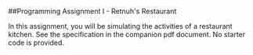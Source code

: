 ##Programming Assignment I - Retnuh's Restaurant

In this assignment, you will be simulating the activities of a restaurant kitchen. See the specification in the companion pdf document. No starter code is provided.